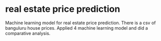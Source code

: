 # real estate price prediction 
Machine learning model for real estate price prediction. There is a csv of banguluru house prices. Applied 4 machine learning model and did a comparative analysis. 
